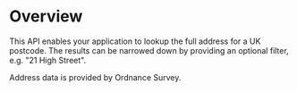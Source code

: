 # Overview

This API enables your application to lookup the full address for a UK postcode.
The results can be narrowed down by providing an optional filter, e.g. "21 High Street".

Address data is provided by Ordnance Survey.